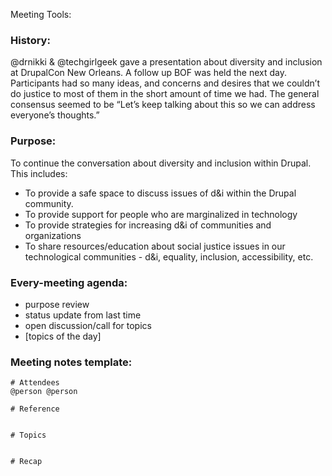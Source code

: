 Meeting Tools:

### History:
@drnikki & @techgirlgeek gave a presentation about diversity and inclusion at DrupalCon New Orleans. A follow up BOF was held the next day.  Participants had so many ideas, and concerns and desires that we couldn’t do justice to most of them in the short amount of time we had.  The general consensus seemed to be “Let’s keep talking about this so we can address everyone’s thoughts.”

### Purpose:
To continue the conversation about diversity and inclusion within Drupal. This includes:
- To provide a safe space to discuss issues of d&i within the Drupal community.
- To provide support for people who are marginalized in technology
- To provide strategies for increasing d&i of communities and organizations
- To share resources/education about social justice issues in our technological communities - d&i, equality, inclusion, accessibility, etc.

### Every-meeting agenda:
- purpose review
- status update from last time
- open discussion/call for topics
- [topics of the day]


### Meeting notes template:

    # Attendees
    @person @person

    # Reference


    # Topics


    # Recap
